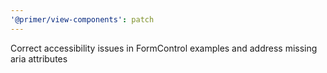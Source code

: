 ```yaml
---
'@primer/view-components': patch
---
```


Correct accessibility issues in FormControl examples and address missing aria attributes
